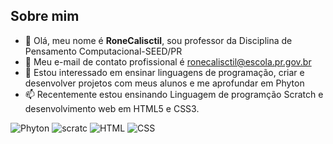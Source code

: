 
## Sobre mim


- 👋 Olá, meu nome é **RoneCalisctil**, sou professor da Disciplina de Pensamento Computacional-SEED/PR
- 👋 Meu e-mail de contato profissional é ronecalisctil@escola.pr.gov.br 
- 👀 Estou interessado em ensinar linguagens de programação, criar e desenvolver projetos com meus alunos e me aprofundar em Phyton
- 📫 Recentemente estou ensinando Linguagem de programção Scratch e desenvolvimento web em HTML5 e CSS3.

![Phyton](https://img.shields.io/badge/Python-FFD43B?style=for-the-badge&logo=python&logoColor=blue)
![ scratc](https://img.shields.io/badge/Scratch-4D97FF?style=for-the-badge&logo=Scratch&logoColor=white)
![HTML](https://img.shields.io/badge/HTML5-E34F26?style=for-the-badge&logo=html5&logoColor=white)
![CSS](https://img.shields.io/badge/CSS3-1572B6?style=for-the-badge&logo=css3&logoColor=white)
